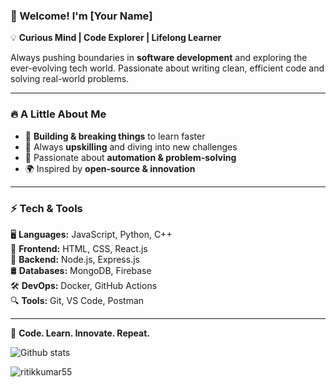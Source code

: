 ### 🌟 Welcome! I'm [Your Name]

💡 **Curious Mind | Code Explorer | Lifelong Learner**

Always pushing boundaries in **software development** and exploring the ever-evolving tech world. Passionate about writing clean, efficient code and solving real-world problems.

---

### 🔥 A Little About Me
- 🚀 **Building & breaking things** to learn faster
- 📖 Always **upskilling** and diving into new challenges
- 🎯 Passionate about **automation & problem-solving**
- 🌍 Inspired by **open-source & innovation**

---

### ⚡ Tech & Tools
🖥️ **Languages:** JavaScript, Python, C++  
🎨 **Frontend:** HTML, CSS, React.js  
🔧 **Backend:** Node.js, Express.js  
🛢 **Databases:** MongoDB, Firebase  
🛠 **DevOps:** Docker, GitHub Actions  
🔍 **Tools:** Git, VS Code, Postman  

---

🌱 **Code. Learn. Innovate. Repeat.**







<!-- <p align="center"> <img src="https://komarev.com/ghpvc/?username=ritikkumar55&label=Views&color=blue&style=plastic" alt="Profile Views" /> </p> -->

![Github stats](https://github-readme-stats.vercel.app/api?username=ritikkumar55)

<p><img align="left" src="https://github-readme-stats.vercel.app/api/top-langs?username=ritikkumar55&show_icons=true&locale=en&layout=compact" alt="ritikkumar55" /></p>
<br><br>
